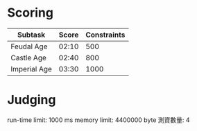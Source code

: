 

# Scoring 
| Subtask           | Score  | Constraints 
| ------------  | ----  | ---  
| Feudal Age    | 02:10 |  500 
| Castle Age    | 02:40 |  800
| Imperial Age  | 03:30 | 1000 

# Judging
run-time limit: 1000 ms 
memory limit: 4400000 byte 
測資數量: 4
